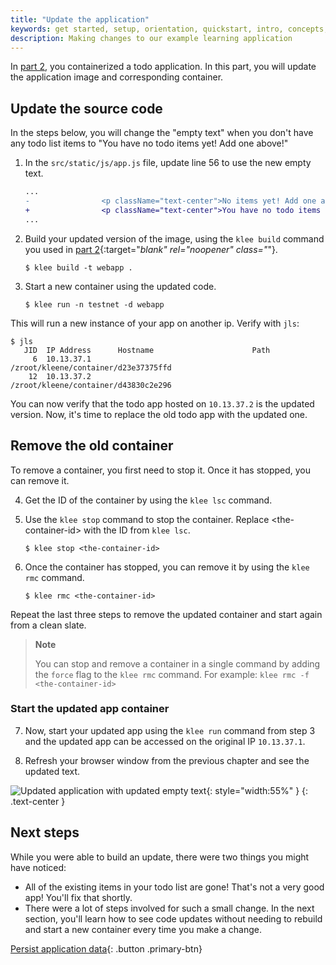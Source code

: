```yaml
---
title: "Update the application"
keywords: get started, setup, orientation, quickstart, intro, concepts, containers
description: Making changes to our example learning application
---
```


In [part 2](./02_our_app.md), you containerized a todo application.
In this part, you will update the application image and corresponding container.

## Update the source code

In the steps below, you will change the "empty text" when you don't have any todo list items to "You have no todo items yet! Add one above!"


1. In the `src/static/js/app.js` file, update line 56 to use the new empty text.

    ```diff
    ...
    -                <p className="text-center">No items yet! Add one above!</p>
    +                <p className="text-center">You have no todo items yet! Add one above!</p>
    ...
    ```

2. Build your updated version of the image, using the `klee build` command you used in [part 2](./02_our_app.md/#build-the-apps-container-image){:target="_blank" rel="noopener" class="_"}.

   ```console
   $ klee build -t webapp .
   ```

3. Start a new container using the updated code.

    ```console
    $ klee run -n testnet -d webapp
    ```

This will run a new instance of your app on another ip. Verify with `jls`:

```console
$ jls
   JID  IP Address      Hostname                      Path
     6  10.13.37.1                                    /zroot/kleene/container/d23e37375ffd
    12  10.13.37.2                                    /zroot/kleene/container/d43830c2e296
```

You can now verify that the todo app hosted on `10.13.37.2` is the updated version.
Now, it's time to replace the old todo app with the updated one.

## Remove the old container

To remove a container, you first need to stop it. Once it has stopped, you can remove it.

4. Get the ID of the container by using the `klee lsc` command.

5. Use the `klee stop` command to stop the container. Replace &lt;the-container-id&gt; with the ID from `klee lsc`.

    ```console
    $ klee stop <the-container-id>
    ```

6. Once the container has stopped, you can remove it by using the `klee rmc` command.

    ```console
    $ klee rmc <the-container-id>
    ```

Repeat the last three steps to remove the updated container and start again from a clean slate.

>**Note**
>
>You can stop and remove a container in a single command by adding the `force` flag to the `klee rmc` command. For example: `klee rmc -f <the-container-id>`

### Start the updated app container

7. Now, start your updated app using the `klee run` command from step 3 and the updated app can be accessed on the original IP `10.13.37.1`.

8. Refresh your browser window from the previous chapter and see the updated text.

![Updated application with updated empty text](images/todo-list-updated-empty-text.png){: style="width:55%" }
{: .text-center }

## Next steps

While you were able to build an update, there were two things you might have noticed:

- All of the existing items in your todo list are gone! That's not a very good app! You'll fix that
shortly.
- There were a lot of steps involved for such a small change. In the next section, you'll learn
how to see code updates without needing to rebuild and start a new container every time you make a change.

[Persist application data](04_persisting_data.md){: .button .primary-btn}

